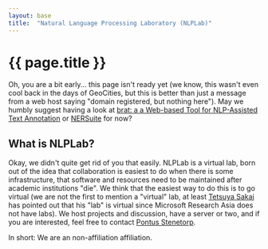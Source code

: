 ```yaml
---
layout: base
title:  "Natural Language Processing Laboratory (NLPLab)"
---
```


# {{ page.title }} #

Oh, you are a bit early... this page isn't ready yet (we know, this wasn't
even cool back in the days of GeoCities, but this is better than just a
message from a web host saying "domain registered, but nothing here").
May we humbly suggest having a look at [brat: a a Web-based Tool
for NLP-Assisted Text Annotation](http://brat.nlplab.org) or
[NERSuite](http://nersuite.nlplab.org) for now?

## What is NLPLab? ##

Okay, we didn't quite get rid of you that easily.
NLPLab is a virtual lab, born out of the idea that collaboration is easiest to
do when there is some infrastructure, that software and resources need to be
maintained after academic institutions "die".
We think that the easiest way to do this is to go virtual (we are not the
first to mention a "virtual" lab, at least
[Tetsuya Sakai](http://research.microsoft.com/en-us/people/tesakai/) has
pointed out that his "lab" is virtual since Microsoft Research Asia does not
have labs).
We host projects and discussion, have a server or two, and if you are
interested, feel free to contact
[Pontus Stenetorp](http://pontus.stenetorp.se/contact.html).

In short: We are an non-affiliation affiliation.
